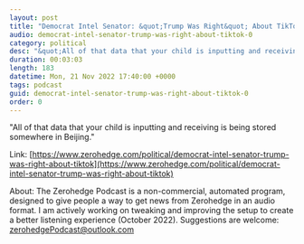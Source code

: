 ```yaml
---
layout: post
title: "Democrat Intel Senator: &quot;Trump Was Right&quot; About TikTok"
audio: democrat-intel-senator-trump-was-right-about-tiktok-0
category: political
desc: "&quot;All of that data that your child is inputting and receiving is being stored somewhere in Beijing.&quot;"
duration: 00:03:03
length: 183
datetime: Mon, 21 Nov 2022 17:40:00 +0000
tags: podcast
guid: democrat-intel-senator-trump-was-right-about-tiktok-0
order: 0
---
```

&quot;All of that data that your child is inputting and receiving is being stored somewhere in Beijing.&quot;

Link: [https://www.zerohedge.com/political/democrat-intel-senator-trump-was-right-about-tiktok](https://www.zerohedge.com/political/democrat-intel-senator-trump-was-right-about-tiktok)

About: The Zerohedge Podcast is a non-commercial, automated program, designed to give people a way to get news from Zerohedge in an audio format.  I am actively working on tweaking and improving the setup to create a better listening experience (October 2022).  Suggestions are welcome: [zerohedgePodcast@outlook.com](mailto:zerohedgePodcast@outlook.com)